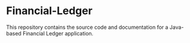 # Financial-Ledger
This repository contains the source code and documentation for a Java-based Financial Ledger application.
